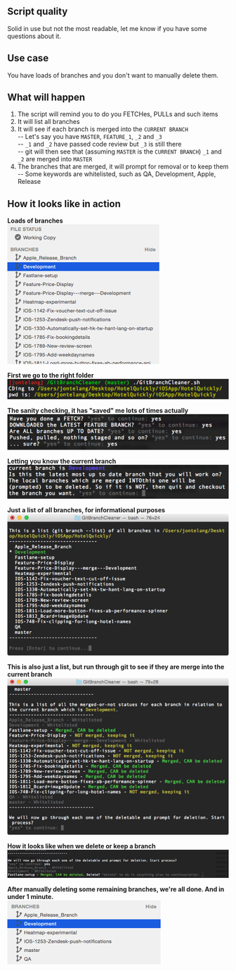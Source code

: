 ## Script quality

Solid in use but not the most readable, let me know if you have some questions about it.


## Use case

You have loads of branches and you don't want to manually delete them.


## What will happen

1. The script will remind you to do you FETCHes, PULLs and such items  
2. It will list all branches   
3. It will see if each branch is merged into the `CURRENT BRANCH`  
 -- Let's say you have `MASTER`, `FEATURE_1`, `_2` and `_3`  
 -- `_1` and `_2` have passed code review but `_3` is still there  
 -- git will then see that (assuming `MASTER` is the `CURRENT BRANCH`) `_1` and `_2` are merged into `MASTER`  
4. The branches that are merged, it will prompt for removal or to keep them  
 -- Some keywords are whitelisted, such as QA, Development, Apple, Release  


## How it looks like in action

**Loads of branches**  
![](images/1.png)  

**First we go to the right folder**  
![](images/2.png)  

**The sanity checking, it has "saved" me lots of times actually**  
![](images/3.png)  

**Letting you know the current branch**  
![](images/4.png)  

**Just a list of all branches, for informational purposes**  
![](images/5.png)  

**This is also just a list, but run through git to see if they are merge into the current branch**  
![](images/6.png)  

**How it looks like when we delete or keep a branch**  
![](images/7.gif)  

**After manually deleting some remaining branches, we're all done. And in under 1 minute.**  
![](images/8.png)  
